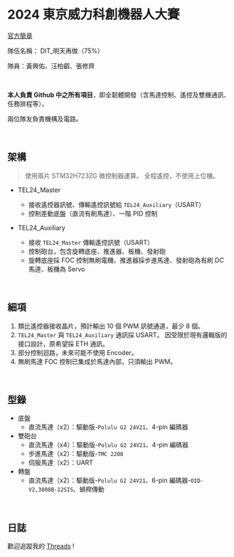 # 2024 東京威力科創機器人大賽

[官方簡章](http://teltwrobotcombat.rs-event.com.tw/a04.html#)


隊伍名稱： DIT_明天再做（75%）

隊員：黃興佑、汪柏叡、張修齊

</br>

**本人負責 Github 中之所有項目**，即全韌體開發（含馬達控制、遙控及雙機通訊、任務排程等）。

兩位隊友負責機構及電路。

</br>

## 架構

> 使用兩片 STM32H723ZG 微控制器運算。
> 全程遙控，不使用上位機。

* TEL24_Master
  * 接收遙控器訊號、傳輸遙控訊號給 `TEL24_Auxiliary`（USART）
  * 控制差動底盤（直流有刷馬達）、一階 PID 控制

* TEL24_Auxiliary
  * 接收 `TEL24_Master` 傳輸遙控訊號（USART）
  * 控制砲台，包含旋轉底座、推進器、板機、發射砲
  * 旋轉底座採 FOC 控制無刷電機、推進器採步進馬達、發射砲為有刷 DC 馬達、板機為 Servo

</br>

## 細項

1. 類比遙控器接收晶片，預計輸出 10 個 PWM 訊號通道，最少 8 個。
2. `TEL24_Master` 與 `TEL24_Auxiliary` 通訊採 USART。
因受限於現有邏輯版的接口設計，原希望採 ETH 通訊。
3. 部分控制迴路，未來可能不使用 Encoder。
4. 無刷馬達 FOC 控制已集成於馬達內部，只須輸出 PWM。

</br>

## 型錄

* 底盤
  * 直流馬達（x2）：驅動版-`Polulu G2 24V21`、4-pin 編碼器
* 雙砲台
  * 直流馬達（x4）：驅動版-`Polulu G2 24V21`、4-pin 編碼器
  * 步進馬達（x2）：驅動版-`TMC 2208`
  * 伺服馬達（x2）：UART
* 轉盤
  * 直流馬達（x2）：驅動版-`Polulu G2 24V21`、6-pin 編碼器-`OID-V2,3808B-12SIS`、蝸桿傳動

</br>

## 日誌

歡迎追蹤我的 [Threads](https://www.threads.net/@liebestraum_925) !
